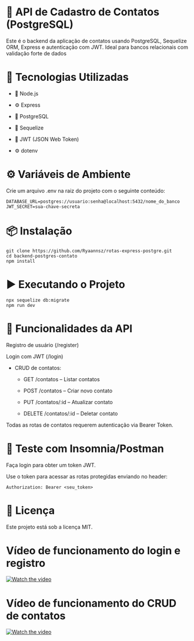 # 📇 API de Cadastro de Contatos (PostgreSQL)
Este é o backend da aplicação de contatos usando PostgreSQL, Sequelize ORM, Express e autenticação com JWT. Ideal para bancos relacionais com validação forte de dados

# 🚀 Tecnologias Utilizadas
- 🧩 Node.js

- ⚙️ Express

- 🐘 PostgreSQL

- 🧾 Sequelize

- 🔐 JWT (JSON Web Token)

- ⚙️ dotenv

# ⚙️ Variáveis de Ambiente
Crie um arquivo .env na raiz do projeto com o seguinte conteúdo:

```
DATABASE_URL=postgres://usuario:senha@localhost:5432/nome_do_banco
JWT_SECRET=sua-chave-secreta
```

# 📦 Instalação
```
git clone https://github.com/Ryaannsz/rotas-express-postgre.git
cd backend-postgres-contato
npm install
```
# ▶️ Executando o Projeto
```
npx sequelize db:migrate
npm run dev
```

# 📌 Funcionalidades da API
Registro de usuário (/register)

Login com JWT (/login)

- CRUD de contatos:

  - GET /contatos – Listar contatos

  - POST /contatos – Criar novo contato

  - PUT /contatos/:id – Atualizar contato

  - DELETE /contatos/:id – Deletar contato

Todas as rotas de contatos requerem autenticação via Bearer Token.

# 🧪 Teste com Insomnia/Postman
Faça login para obter um token JWT.

Use o token para acessar as rotas protegidas enviando no header:

```
Authorization: Bearer <seu_token>
```

# 📄 Licença
Este projeto está sob a licença MIT.


# Vídeo de funcionamento do login e registro
[![Watch the video](https://img.youtube.com/vi/QJPFw77ijw0/maxresdefault.jpg)](https://youtu.be/QJPFw77ijw0)

# Vídeo de funcionamento do CRUD de contatos
[![Watch the video](https://img.youtube.com/vi/73-zqrstS9M/maxresdefault.jpg)](https://youtu.be/73-zqrstS9M)








